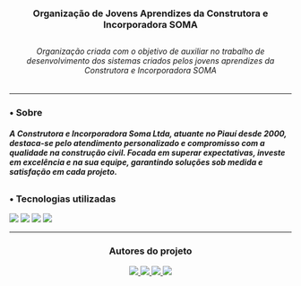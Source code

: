 <div align=center>
  <h3>Organização de Jovens Aprendizes da Construtora e Incorporadora SOMA</h3>
</div>

##

<div align=center>
  <h6>Organização criada com o objetivo de auxiliar no trabalho de desenvolvimento dos sistemas criados pelos jovens aprendizes da Construtora e Incorporadora SOMA</h6>
</div>

----

<div>
  <h3>•  Sobre</h3>
  <h5>A Construtora e Incorporadora Soma Ltda, atuante no Piauí desde 2000, destaca-se pelo atendimento personalizado e compromisso com a qualidade na construção civil. Focada em superar expectativas, investe em excelência e na sua equipe, garantindo soluções sob medida e satisfação em cada projeto. </h5>
</div>

##

<div>
  <h3>•  Tecnologias utilizadas</h3>

  <img src="https://img.shields.io/badge/Vue.js-282A36?style=for-the-badge&logo=vue.js&logoColor=white"> <img src="https://img.shields.io/badge/HTML-282A36?style=for-the-badge&logo=html5&logoColor=white"> <img src="https://img.shields.io/badge/css-282A36?style=for-the-badge&logo=css3&logoColor=white"> <img src="https://img.shields.io/badge/figma-282A36?style=for-the-badge&logo=figma&logoColor=white">
</div>

----

<div align=center>
  <h3>Autores do projeto</h3>

  <a href="https://github.com/avelando">
    <img src="https://img.shields.io/badge/avelando-GitHub-black">
  </a>
  
  <a href="https://github.com/ArturMSilva">
    <img src="https://img.shields.io/badge/ArturMSilva-GitHub-white">
  </a>

  <a href="https://github.com/jhulialeal">
    <img src="https://img.shields.io/badge/jhulialeal-GitHub-black">
  </a>

  <a href="https://github.com/Filipi0">
    <img src="https://img.shields.io/badge/Filipi0-GitHub-white">
  </a>
</div>